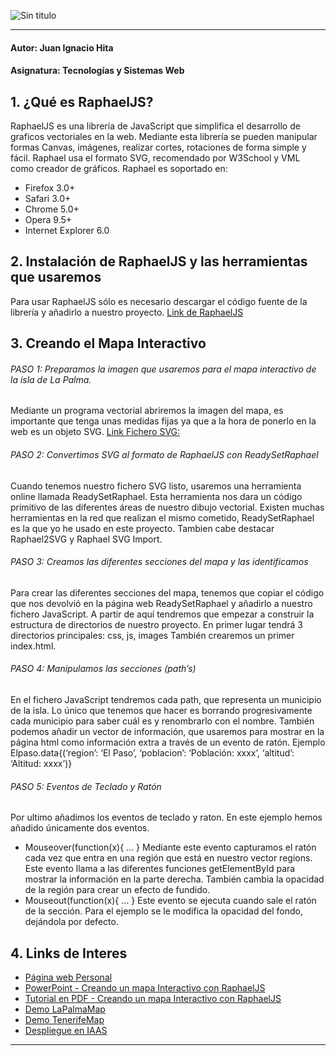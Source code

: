 ![Sin titulo](http://s29.postimg.org/qx6sj4r07/portadagi.jpg)
* * *
#### Autor: Juan Ignacio Hita 
#### Asignatura: Tecnologías y Sistemas Web 

## 1. ¿Qué es RaphaelJS?

RaphaelJS es una librería de JavaScript que simplifica el desarrollo de graficos vectoriales en la web. Mediante esta librería se pueden manipular formas Canvas, imágenes, realizar cortes, rotaciones de forma simple y fácil. 
Raphael usa el formato SVG, recomendado por W3School y VML como creador de gráficos. 
Raphael es soportado en:
*	Firefox 3.0+
*	Safari 3.0+
*	Chrome 5.0+
*	Opera 9.5+
*	Internet Explorer 6.0

## 2. Instalación de RaphaelJS y las herramientas que usaremos

Para usar RaphaelJS sólo es necesario descargar el código fuente de la librería y añadirlo a nuestro proyecto. 
[Link de RaphaelJS](http://github.com/DmitryBaranovskiy/raphael/raw/master/raphael-min.js
 "Link de RaphaelJS")


## 3. Creando el Mapa Interactivo

###### PASO 1: Preparamos la imagen que usaremos para el mapa interactivo de la isla de La Palma.

Mediante un programa vectorial abriremos la imagen del mapa, es importante que tenga unas medidas fijas ya que a la hora de ponerlo en la web es un objeto SVG.
[Link Fichero SVG:]( https://drive.google.com/a/ull.edu.es/file/d/0B18dUNHzQRIRUkdoZGZVSmlwdEE/view?usp=sharing
 "Link Fichero SVG:")


###### PASO 2: Convertimos SVG al formato de RaphaelJS con ReadySetRaphael
Cuando tenemos nuestro fichero SVG listo, usaremos una herramienta online llamada ReadySetRaphael. 
Esta herramienta nos dara un código primitivo de las diferentes áreas de nuestro dibujo vectorial. 
Existen muchas herramientas en la red que realizan el mismo cometido, ReadySetRaphael es la que yo he usado en este proyecto. Tambien cabe destacar Raphael2SVG y Raphael SVG Import.

###### PASO 3: Creamos las diferentes secciones del mapa y las identificamos

Para crear las diferentes secciones del mapa, tenemos que copiar el código que nos devolvió en la página web ReadySetRaphael y añadirlo a nuestro fichero JavaScript.
A partir de aquí tendremos que empezar a construir la estructura de directorios de nuestro proyecto. En primer lugar tendrá 3 directorios principales: css, js, images
También crearemos un primer index.html.

###### PASO 4: Manipulamos las secciones (path’s)
En el fichero JavaScript tendremos cada path, que representa un municipio de la isla. 
Lo único que tenemos que hacer es borrando progresivamente cada municipio para saber cuál es y renombrarlo con el nombre. 
También podemos añadir un vector de información, que usaremos para mostrar en la página html como información extra a través de un evento de ratón. 
Ejemplo
Elpaso.data{(‘region’: ‘El Paso’, ‘poblacion’: ‘Población: xxxx’, ‘altitud’: ‘Altitud: xxxx’)}

###### PASO 5: Eventos de Teclado y Ratón

Por ultimo añadimos los eventos de teclado y raton. En este ejemplo hemos añadido únicamente dos eventos.
-	Mouseover(function(x){ … }
Mediante este evento capturamos el ratón cada vez que entra en una región que está en nuestro vector regions. 
Este evento llama a las diferentes funciones getElementById para mostrar la información en la parte derecha. También cambia la opacidad de la región para crear un efecto de fundido.
-	Mouseout(function(x){ … }
Este evento se ejecuta cuando sale el ratón de la sección. Para el ejemplo se le modifica la opacidad del fondo, dejándola por defecto.

## 4. Links de Interes

- [Página web Personal](http://alu0100713213.github.io "Página web personal")
- [PowerPoint - Creando un mapa Interactivo con RaphaelJS](http://alu0100713213.github.io/TenerifeMap/doc/CreandoMapaInteractivoRaphaelJS.pdf "PowerPoint - Creando un mapa Interactivo con RaphaelJS")
- [Tutorial en PDF - Creando un mapa Interactivo con RaphaelJS](https://drive.google.com/a/ull.edu.es/file/d/0B18dUNHzQRIRXzZyRVhoT3N3VHc/view?usp=sharing "Tutorial en PDF - Creando un mapa Interactivo con RaphaelJS")
- [Demo LaPalmaMap](http://alu0100713213.github.io/LaPalmaMap/ "Link de RaphaelJS")
- [Demo TenerifeMap](http://alu0100713213.github.io/TenerifeMap/ "Link de RaphaelJS")
- [Despliegue en IAAS](http:// "Despliegue en IAAS")

* * *
